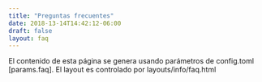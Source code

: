 ```yaml
---
title: "Preguntas frecuentes"
date: 2018-13-14T14:42:12-06:00
draft: false
layout: faq
---
```


El contenido de esta página se genera usando parámetros de config.toml [params.faq]. El layout es controlado por layouts/info/faq.html
